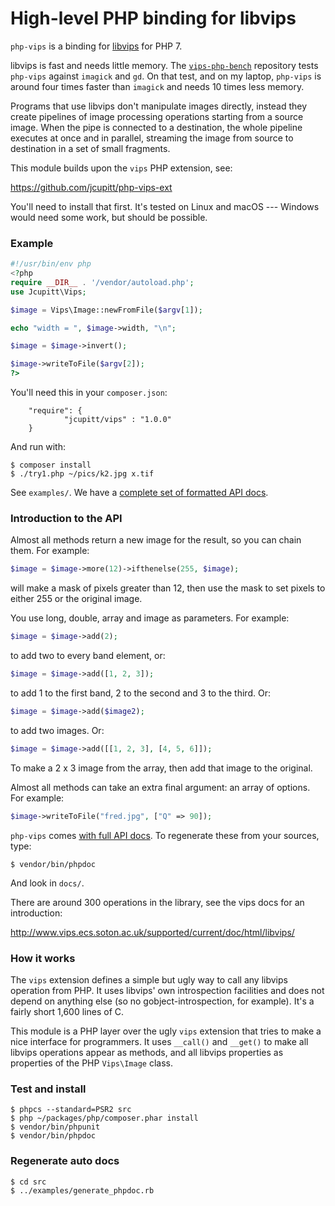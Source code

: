 # High-level PHP binding for libvips 

`php-vips` is a binding for [libvips](https://github.com/jcupitt/libvips) for
PHP 7. 

libvips is fast and needs little memory. The [`vips-php-bench`](
https://github.com/jcupitt/php-vips-bench) repository tests
`php-vips` against `imagick` and `gd`. On that test, and on my laptop,
`php-vips` is around four times faster than `imagick` and needs 10 times less
memory. 

Programs that use libvips don't manipulate images directly, instead they
create pipelines of image processing operations starting from a source
image. When the pipe is connected to a destination, the whole pipeline
executes at once and in parallel, streaming the image from source to
destination in a set of small fragments.

This module builds upon the `vips` PHP extension, see:

https://github.com/jcupitt/php-vips-ext

You'll need to install that first. It's tested on Linux and macOS --- 
Windows would need some work, but should be possible.  

### Example

```php
#!/usr/bin/env php
<?php
require __DIR__ . '/vendor/autoload.php';
use Jcupitt\Vips;

$image = Vips\Image::newFromFile($argv[1]);

echo "width = ", $image->width, "\n";

$image = $image->invert();

$image->writeToFile($argv[2]);
?>
```

You'll need this in your `composer.json`:

```
    "require": {
            "jcupitt/vips" : "1.0.0"
    }
```

And run with:

```
$ composer install
$ ./try1.php ~/pics/k2.jpg x.tif
```

See `examples/`. We have a [complete set of formatted API
docs](https://jcupitt.github.io/php-vips/docs/classes/Jcupitt.Vips.Image.html).

### Introduction to the API

Almost all methods return a new image for the result, so you can chain them.
For example:

```php
$image = $image->more(12)->ifthenelse(255, $image);
```

will make a mask of pixels greater than 12, then use the mask to set pixels to
either 255 or the original image.

You use long, double, array and image as parameters. For example:

```php
$image = $image->add(2);
```

to add two to every band element, or:

```php
$image = $image->add([1, 2, 3]);
```

to add 1 to the first band, 2 to the second and 3 to the third. Or:

```php
$image = $image->add($image2);
```

to add two images. Or: 

```php
$image = $image->add([[1, 2, 3], [4, 5, 6]]);
```

To make a 2 x 3 image from the array, then add that image to the original.

Almost all methods can take an extra final argument: an array of options.
For example:

```php
$image->writeToFile("fred.jpg", ["Q" => 90]);
```

`php-vips` comes [with full API docs](https://jcupitt.github.io/php-vips/docs/classes/Jcupitt.Vips.Image.html). To regenerate these from your sources, type:

```
$ vendor/bin/phpdoc
```

And look in `docs/`.

There are around 300 operations in the library, see the vips docs for an
introduction:

http://www.vips.ecs.soton.ac.uk/supported/current/doc/html/libvips/

### How it works

The `vips` extension defines a simple but ugly way to call any libvips
operation from PHP.  It uses libvips' own introspection facilities
and does not depend on anything else (so no gobject-introspection,
for example). It's a fairly short 1,600 lines of C.

This module is a PHP layer over the ugly `vips` extension that
tries to make a nice interface for programmers. It uses `__call()` and
`__get()` to make all libvips operations appear as methods, and all
libvips properties as properties of the PHP `Vips\Image` class.

### Test and install

```
$ phpcs --standard=PSR2 src
$ php ~/packages/php/composer.phar install
$ vendor/bin/phpunit
$ vendor/bin/phpdoc
```

### Regenerate auto docs

```
$ cd src
$ ../examples/generate_phpdoc.rb
```

